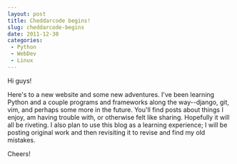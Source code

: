 ```yaml
---
layout: post
title: Cheddarcode begins!
slug: cheddarcode-begins
date: 2011-12-30
categories:
 - Python
 - WebDev
 - Linux
---
```


Hi guys!


Here's to a new website and some new adventures. I've been learning Python and a couple programs and frameworks along the way--django, git, vim, and perhaps some more in the future. You'll find posts about things I enjoy, am having trouble with, or otherwise felt like sharing. Hopefully it will all be riveting. I also plan to use this blog as a learning experience; I will be posting original work and then revisiting it to revise and find my old mistakes.

Cheers!
